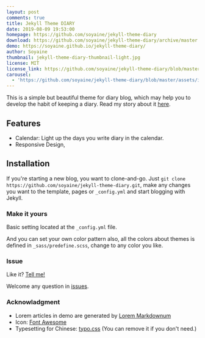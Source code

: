 ```yaml
---
layout: post
comments: true
title: Jekyll Theme DIARY
date: 2019-08-09 19:53:00
homepage: https://github.com/soyaine/jekyll-theme-diary
download: https://github.com/soyaine/jekyll-theme-diary/archive/master.zip
demo: https://soyaine.github.io/jekyll-theme-diary/
author: Soyaine
thumbnail: jekyll-theme-diary-thumbnail-light.jpg
license: MIT
license_link: https://github.com/soyaine/jekyll-theme-diary/blob/master/LICENSE
carousel:
  - 'https://github.com/soyaine/jekyll-theme-diary/blob/master/assets/img/jekyll-theme-diary-screenshot-light.jpg?raw=true'
---
```


This is a simple but beautiful theme for diary blog, which may help you to develop the habit of keeping a diary.
Read my story about it [here](https://soyaine.github.io/jekyll-theme-diary/2019/08/05/about).

## Features

* Calendar: Light up the days you write diary in the calendar.
* Responsive Design,

## Installation

If you're starting a new blog, you want to clone-and-go. Just `git clone https://github.com/soyaine/jekyll-theme-diary.git`, make any changes you want to the template, pages or `_config.yml` and start blogging with Jekyll.

### Make it yours

Basic setting located at the `_config.yml` file.

And you can set your own color pattern also, all the colors about themes is defined in `_sass/predefine.scss`, change to any color you like.

### Issue

Like it? [Tell me!](mailto:soyaine1@gmail.com)

Welcome any question in [issues](https://github.com/soyaine/jekyll-theme-diary/issues/new).

### Acknowladgment

* Lorem articles in demo are generated by [Lorem Markdownum](https://jaspervdj.be/lorem-markdownum/)
* Icon: [Font Awesome](https://github.com/FortAwesome/Font-Awesome)
* Typesetting for Chinese: [typo.css](https://github.com/sofish/typo.css) (You can remove it if you don't need.)
